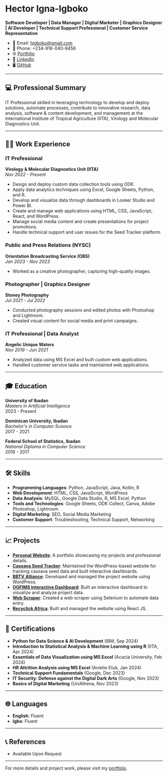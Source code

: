 # Hector Igna-Igboko

**Software Developer | Data Manager | Digital Marketer | Graphics Designer | AI Developer | Technical Support Professional | Customer Service Representative**

- 📧 Email: higboko@gmail.com
- 📱 Phone: +234-916-040-9456
- 🌐 [Portfolio](https://higna.vercel.app)
- 💼 [LinkedIn](https://www.linkedin.com/in/hector-ignatius)
- 🖥️ [GitHub](https://github.com/higna)

---

## 💻 Professional Summary

IT Professional skilled in leveraging technology to develop and deploy solutions, automate processes, contribute to innovative research, data analysis, software & content development, and management at the International Institute of Tropical Agriculture (IITA), Virology and Molecular Diagnostics Unit.

---

## 🧑‍💼 Work Experience

### IT Professional  
**Virology & Molecular Diagnostics Unit (IITA)**  
_Nov 2022 - Present_

- Design and deploy custom data collection tools using ODK.
- Apply data analytics techniques using Excel, Google Sheets, Python, and R.
- Develop and visualize data through dashboards in Looker Studio and Power BI.
- Create and manage web applications using HTML, CSS, JavaScript, React, and WordPress.
- Manage social media content and create presentations for project promotions.
- Handle technical support and user issues for the Seed Tracker platform.

### Public and Press Relations (NYSC)  
**Orientation Broadcasting Service (OBS)**  
_Jan 2023 - Nov 2023_

- Worked as a creative photographer, capturing high-quality images.

### Photographer | Graphics Designer  
**Stoney Photography**  
_Jul 2021 - Jul 2022_

- Conducted photography sessions and edited photos with Photoshop and Lightroom.
- Created visual content for social media and print campaigns.

### IT Professional | Data Analyst  
**Angelic Unique Waters**  
_Nov 2019 - Jun 2021_

- Analyzed data using MS Excel and built custom web applications.
- Handled customer service tasks and maintained web applications.

---

## 🎓 Education

**University of Ibadan**  
_Masters in Artificial Intelligence_  
2023 - Present

**Dominican University, Ibadan**  
_Bachelor's in Computer Science_  
2017 - 2021

**Federal School of Statistics, Ibadan**  
_National Diploma in Computer Science_  
2016 - 2017

---

## 🛠️ Skills

- **Programming Languages**: Python, JavaScript, Java, Kotlin, R
- **Web Development**: HTML, CSS, JavaScript, WordPress
- **Data Analysis**: MySQL, Google Data Studio, R, MS Excel, Python
- **Tools and Technologies**: Google Sheets, ODK Collect, Canva, Adobe Photoshop, Lightroom
- **Digital Marketing**: SEO, Social Media Marketing
- **Customer Support**: Troubleshooting, Technical Support, Networking

---

## 📈 Projects

- **[Personal Website](https://higna.vercel.app)**: A portfolio showcasing my projects and professional details.
- **[Cassava Seed Tracker](https://tinyurl.com/cstdboard)**: Maintained the WordPress-based website for tracking cassava seed data and built interactive dashboards.
- **[BBTV Alliance](https://bbtvalliance.org/newsite)**: Developed and managed the project website using WordPress.
- **[OGFIMS Interactive Dashboard](https://tinyurl.com/ogfimsdashboard)**: Built an interactive dashboard to visualize and analyze project data.
- **[Web Scraper](https://github.com/higna/web_scraper)**: Created a web scraper using Selenium to automate data entry.
- **[Recyclick Africa](https://recyclick.africa)**: Built and managed the website using React JS.

---

## 📜 Certifications

- **Python for Data Science & AI Development** (IBM, Sep 2024)
- **Introduction to Statistical Analysis & Machine Learning using R** (IITA, Apr 2024)
- **Essentials of Data Visualization using MS Excel** (Acacia University, Feb 2024)
- **HR Attrition Analysis using MS Excel** (Anietie Etuk, Jan 2024)
- **Technical Support Fundamentals** (Google, Dec 2023)
- **IT Security: Defense against the Digital Dark Arts** (Google, Nov 2023)
- **Basics of Digital Marketing** (UniAthena, Nov 2023)

---

## 🌐 Languages

- **English**: Fluent
- **Igbo**: Fluent 

---

## 📞 References

- Available Upon Request

---

For more details and project work, please visit my [portfolio](https://higna.vercel.app).
